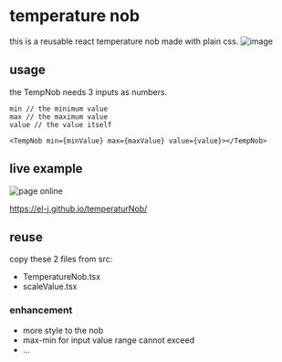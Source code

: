 # temperature nob

this is a reusable react temperature nob made with plain css.
![image](https://github.com/el-j/temperaturNob/assets/2795534/907d2fe4-e981-4e6d-906f-43eb625c1a66)


## usage
the TempNob needs 3 inputs as numbers. 
```
min // the minimum value
max // the maximum value
value // the value itself
```

```
<TempNob min={minValue} max={maxValue} value={value}></TempNob>
```


## live example 
![page online](https://github.com/el-j/temperaturNob/actions/workflows/node.js.yml/badge.svg)   

https://el-j.github.io/temperaturNob/


## reuse

copy these 2 files from src:
-  TemperatureNob.tsx
-  scaleValue.tsx

### enhancement
- more style to the nob
- max-min for input value range cannot exceed
- ...

